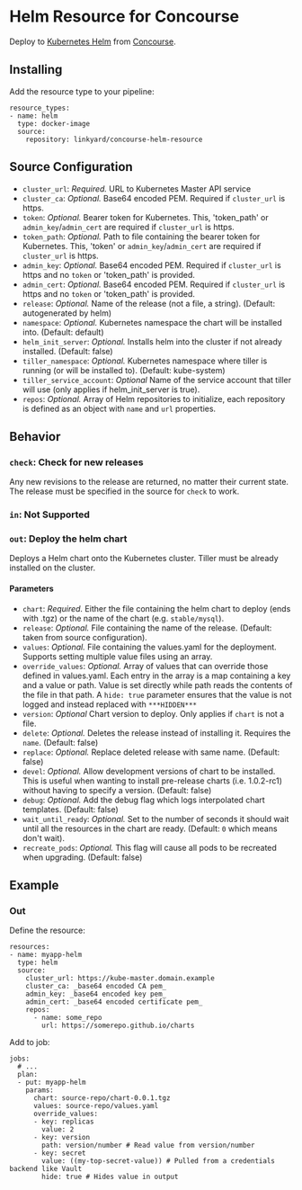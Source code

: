 # Helm Resource for Concourse

Deploy to [Kubernetes Helm](https://github.com/kubernetes/helm) from [Concourse](https://concourse.ci/).

## Installing

Add the resource type to your pipeline:
```
resource_types:
- name: helm
  type: docker-image
  source:
    repository: linkyard/concourse-helm-resource
```


## Source Configuration

* `cluster_url`: *Required.* URL to Kubernetes Master API service
* `cluster_ca`: *Optional.* Base64 encoded PEM. Required if `cluster_url` is https.
* `token`: *Optional.* Bearer token for Kubernetes.  This, 'token_path' or `admin_key`/`admin_cert` are required if `cluster_url` is https.
* `token_path`: *Optional.* Path to file containing the bearer token for Kubernetes.  This, 'token' or `admin_key`/`admin_cert` are required if `cluster_url` is https.
* `admin_key`: *Optional.* Base64 encoded PEM. Required if `cluster_url` is https and no `token` or 'token_path' is provided.
* `admin_cert`: *Optional.* Base64 encoded PEM. Required if `cluster_url` is https and no `token` or 'token_path' is provided.
* `release`: *Optional.* Name of the release (not a file, a string). (Default: autogenerated by helm)
* `namespace`: *Optional.* Kubernetes namespace the chart will be installed into. (Default: default)
* `helm_init_server`: *Optional.* Installs helm into the cluster if not already installed. (Default: false)
* `tiller_namespace`: *Optional.* Kubernetes namespace where tiller is running (or will be installed to). (Default: kube-system)
* `tiller_service_account`: *Optional* Name of the service account that tiller will use (only applies if helm_init_server is true).
* `repos`: *Optional.* Array of Helm repositories to initialize, each repository is defined as an object with `name` and `url` properties.

## Behavior

### `check`: Check for new releases

Any new revisions to the release are returned, no matter their current state. The release must be specified in the
source for `check` to work.

### `in`: Not Supported

### `out`: Deploy the helm chart

Deploys a Helm chart onto the Kubernetes cluster. Tiller must be already installed
on the cluster.

#### Parameters

* `chart`: *Required.* Either the file containing the helm chart to deploy (ends with .tgz) or the name of the chart (e.g. `stable/mysql`).
* `release`: *Optional.* File containing the name of the release. (Default: taken from source configuration).
* `values`: *Optional.* File containing the values.yaml for the deployment. Supports setting multiple value files using an array.
* `override_values`: *Optional.* Array of values that can override those defined in values.yaml. Each entry in
  the array is a map containing a key and a value or path. Value is set directly while path reads the contents of
  the file in that path. A `hide: true` parameter ensures that the value is not logged and instead replaced with `***HIDDEN***`
* `version`: *Optional* Chart version to deploy. Only applies if `chart` is not a file.
* `delete`: *Optional.* Deletes the release instead of installing it. Requires the `name`. (Default: false)
* `replace`: *Optional.* Replace deleted release with same name. (Default: false)
* `devel`: *Optional.* Allow development versions of chart to be installed. This is useful when wanting to install pre-release
  charts (i.e. 1.0.2-rc1) without having to specify a version. (Default: false)
* `debug`: *Optional.* Add the debug flag which logs interpolated chart templates. (Default: false)
* `wait_until_ready`: *Optional.* Set to the number of seconds it should wait until all the resources in
    the chart are ready. (Default: `0` which means don't wait).
* `recreate_pods`: *Optional.* This flag will cause all pods to be recreated when upgrading. (Default: false)


## Example

### Out

Define the resource:

```
resources:
- name: myapp-helm
  type: helm
  source:
    cluster_url: https://kube-master.domain.example
    cluster_ca: _base64 encoded CA pem_
    admin_key: _base64 encoded key pem_
    admin_cert: _base64 encoded certificate pem_
    repos:
      - name: some_repo
        url: https://somerepo.github.io/charts
```

Add to job:

```
jobs:
  # ...
  plan:
  - put: myapp-helm
    params:
      chart: source-repo/chart-0.0.1.tgz
      values: source-repo/values.yaml
      override_values:
      - key: replicas
        value: 2
      - key: version
        path: version/number # Read value from version/number
      - key: secret
        value: ((my-top-secret-value)) # Pulled from a credentials backend like Vault
        hide: true # Hides value in output
```
